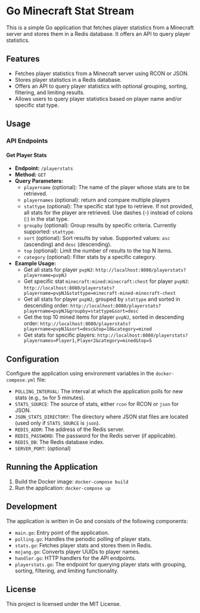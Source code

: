 # Go Minecraft Stat Stream

This is a simple Go application that fetches player statistics from a Minecraft server and stores them in a Redis database. It offers an API to query player statistics.

## Features

- Fetches player statistics from a Minecraft server using RCON or JSON.
- Stores player statistics in a Redis database.
- Offers an API to query player statistics with optional grouping, sorting, filtering, and limiting results.
- Allows users to query player statistics based on player name and/or specific stat type.

## Usage

### API Endpoints

#### Get Player Stats

- **Endpoint:** `/playerstats`
- **Method:** `GET`
- **Query Parameters:**
  - `playername` (optional): The name of the player whose stats are to be retrieved.
  - `playernames` (optional): return and compare multiple players
  - `stattype` (optional): The specific stat type to retrieve. If not provided, all stats for the player are retrieved. Use dashes (-) instead of colons (:) in the stat type.
  - `groupby` (optional): Group results by specific criteria. Currently supported: `stattype`.
  - `sort` (optional): Sort results by value. Supported values: `asc` (ascending) and `desc` (descending).
  - `top` (optional): Limit the number of results to the top N items.
  - `category` (optional): Filter stats by a specific category.
- **Example Usage:**
  - Get all stats for player `pvpNJ`: `http://localhost:8080/playerstats?playername=pvpNJ`
  - Get specific stat `minecraft:mined:minecraft:chest` for player `pvpNJ`: `http://localhost:8080/playerstats?playername=pvpNJ&stattype=minecraft-mined-minecraft-chest`
  - Get all stats for player `pvpNJ`, grouped by `stattype` and sorted in descending order: `http://localhost:8080/playerstats?playername=pvpNJ&groupby=stattype&sort=desc`
  - Get the top 10 mined items for player `pvpNJ`, sorted in descending order: `http://localhost:8080/playerstats?playername=pvpNJ&sort=desc&top=10&category=mined`
  - Get stats for specific players: `http://localhost:8080/playerstats?playernames=Player1,Player2&category=mined&top=5`

## Configuration

Configure the application using environment variables in the `docker-compose.yml` file:

- `POLLING_INTERVAL`: The interval at which the application polls for new stats (e.g., `5m` for 5 minutes).
- `STATS_SOURCE`: The source of stats, either `rcon` for RCON or `json` for JSON.
- `JSON_STATS_DIRECTORY`: The directory where JSON stat files are located (used only if `STATS_SOURCE` is `json`).
- `REDIS_ADDR`: The address of the Redis server.
- `REDIS_PASSWORD`: The password for the Redis server (if applicable).
- `REDIS_DB`: The Redis database index.
- `SERVER_PORT`: (optional) 

## Running the Application

1. Build the Docker image: `docker-compose build`
2. Run the application: `docker-compose up`

## Development

The application is written in Go and consists of the following components:

- `main.go`: Entry point of the application.
- `polling.go`: Handles the periodic polling of player stats.
- `stats.go`: Fetches player stats and stores them in Redis.
- `mojang.go`: Converts player UUIDs to player names.
- `handler.go`: HTTP handlers for the API endpoints.
- `playerstats.go`: The endpoint for querying player stats with grouping, sorting, filtering, and limiting functionality.
## License

This project is licensed under the MIT License.

